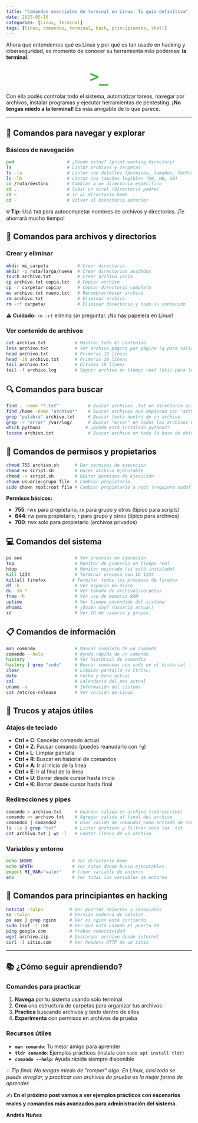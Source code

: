 ```yaml
---
title: "Comandos esenciales de terminal en Linux: Tu guía definitiva"
date: 2025-05-16
categories: [Linux, Terminal]
tags: [linux, comandos, terminal, bash, principiantes, shell]
---
```


Ahora que entendemos qué es Linux y por qué es tan usado en hacking y ciberseguridad, es momento de conocer su herramienta más poderosa: **la terminal**.

<div style="text-align: center; margin: 20px 0;">
  <span style="font-size: 3em; font-weight: bold; font-family: monospace; color: #4CAF50;">&gt;_</span>
</div>

Con ella podés controlar todo el sistema, automatizar tareas, navegar por archivos, instalar programas y ejecutar herramientas de pentesting. **¡No tengas miedo a la terminal!** Es más amigable de lo que parece.

---

## 🚀 Comandos para navegar y explorar

### Básicos de navegación
```bash
pwd                    # ¿Dónde estoy? (print working directory)
ls                     # Listar archivos y carpetas
ls -la                 # Listar con detalles (permisos, tamaños, fechas)
ls -lh                 # Listar con tamaños legibles (KB, MB, GB)
cd /ruta/destino       # Cambiar a un directorio específico
cd ..                  # Subir un nivel (directorio padre)
cd ~                   # Ir al directorio home
cd -                   # Volver al directorio anterior
```

**💡 Tip:** Usá `TAB` para autocompletar nombres de archivos y directorios. ¡Te ahorrará mucho tiempo!

## 📁 Comandos para archivos y directorios

### Crear y eliminar
```bash
mkdir mi_carpeta           # Crear directorio
mkdir -p ruta/larga/nueva  # Crear directorios anidados
touch archivo.txt          # Crear archivo vacío
cp archivo.txt copia.txt   # Copiar archivo
cp -r carpeta/ copia/      # Copiar directorio completo
mv archivo.txt nuevo.txt   # Renombrar/mover archivo
rm archivo.txt             # Eliminar archivo
rm -rf carpeta/            # Eliminar directorio y todo su contenido
```

⚠️ **Cuidado:** `rm -rf` elimina sin preguntar. ¡No hay papelera en Linux!

### Ver contenido de archivos
```bash
cat archivo.txt           # Mostrar todo el contenido
less archivo.txt          # Ver archivo página por página (q para salir)
head archivo.txt          # Primeras 10 líneas
head -20 archivo.txt      # Primeras 20 líneas
tail archivo.txt          # Últimas 10 líneas
tail -f archivo.log       # Seguir archivo en tiempo real (útil para logs)
```

## 🔍 Comandos para buscar

```bash
find . -name "*.txt"           # Buscar archivos .txt en directorio actual
find /home -name "archivo*"    # Buscar archivos que empiecen con "archivo"
grep "palabra" archivo.txt     # Buscar texto dentro de un archivo
grep -r "error" /var/log/      # Buscar "error" en todos los archivos de logs
which python3                 # ¿Dónde está instalado python3?
locate archivo.txt             # Buscar archivo en toda la base de datos del sistema
```

## 🔐 Comandos de permisos y propietarios

```bash
chmod 755 archivo.sh      # Dar permisos de ejecución
chmod +x script.sh        # Hacer archivo ejecutable
chmod -x script.sh        # Quitar permisos de ejecución
chown usuario:grupo file  # Cambiar propietario
sudo chown root:root file # Cambiar propietario a root (requiere sudo)
```

**Permisos básicos:**
- **755**: rwx para propietario, rx para grupo y otros (típico para scripts)
- **644**: rw para propietario, r para grupo y otros (típico para archivos)
- **700**: rwx solo para propietario (archivos privados)

## 💻 Comandos del sistema

```bash
ps aux                    # Ver procesos en ejecución
top                       # Monitor de procesos en tiempo real
htop                      # Monitor mejorado (si está instalado)
kill 1234                 # Terminar proceso con ID 1234
killall firefox          # Terminar todos los procesos de firefox
df -h                     # Ver espacio en disco
du -sh *                  # Ver tamaño de archivos/carpetas
free -h                   # Ver uso de memoria RAM
uptime                    # Ver tiempo encendido del sistema
whoami                    # ¿Quién soy? (usuario actual)
id                        # Ver ID de usuario y grupos
```

## 📋 Comandos de información

```bash
man comando               # Manual completo de un comando
comando --help            # Ayuda rápida de un comando
history                   # Ver historial de comandos
history | grep "sudo"     # Buscar comandos con sudo en el historial
clear                     # Limpiar pantalla (o Ctrl+L)
date                      # Fecha y hora actual
cal                       # Calendario del mes actual
uname -a                  # Información del sistema
cat /etc/os-release       # Ver versión de Linux
```

## 🚀 Trucos y atajos útiles

### Atajos de teclado
- **Ctrl + C**: Cancelar comando actual
- **Ctrl + Z**: Pausar comando (puedes reanudarlo con `fg`)
- **Ctrl + L**: Limpiar pantalla
- **Ctrl + R**: Buscar en historial de comandos
- **Ctrl + A**: Ir al inicio de la línea
- **Ctrl + E**: Ir al final de la línea
- **Ctrl + U**: Borrar desde cursor hasta inicio
- **Ctrl + K**: Borrar desde cursor hasta final

### Redirecciones y pipes
```bash
comando > archivo.txt     # Guardar salida en archivo (sobrescribe)
comando >> archivo.txt    # Agregar salida al final del archivo
comando1 | comando2       # Usar salida de comando1 como entrada de comando2
ls -la | grep "txt"       # Listar archivos y filtrar solo los .txt
cat archivo.txt | wc -l   # Contar líneas de un archivo
```

### Variables y entorno
```bash
echo $HOME               # Ver directorio home
echo $PATH               # Ver rutas donde busca ejecutables
export MI_VAR="valor"    # Crear variable de entorno
env                      # Ver todas las variables de entorno
```

## 🔧 Comandos para principiantes en hacking

```bash
netstat -tulpn          # Ver puertos abiertos y conexiones
ss -tulpn               # Versión moderna de netstat
ps aux | grep nginx     # Ver si nginx está corriendo
sudo lsof -i :80        # Ver qué está usando el puerto 80
ping google.com         # Probar conectividad
wget archivo.zip        # Descargar archivo desde internet
curl -I sitio.com       # Ver headers HTTP de un sitio
```

---

## 📚 ¿Cómo seguir aprendiendo?

### Comandos para practicar
1. **Navega** por tu sistema usando solo terminal
2. **Crea** una estructura de carpetas para organizar tus archivos
3. **Practica** buscando archivos y texto dentro de ellos
4. **Experimenta** con permisos en archivos de prueba

### Recursos útiles
- **`man comando`**: Tu mejor amigo para aprender
- **`tldr comando`**: Ejemplos prácticos (instala con `sudo apt install tldr`)
- **`comando --help`**: Ayuda rápida siempre disponible

💡 *Tip final: No tengas miedo de "romper" algo. En Linux, casi todo se puede arreglar, y practicar con archivos de prueba es la mejor forma de aprender.*

✍️ **En el próximo post vamos a ver ejemplos prácticos con escenarios reales y comandos más avanzados para administración del sistema.**

**Andrés Nuñez**
